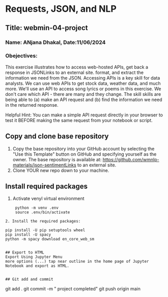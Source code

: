 # Requests, JSON, and NLP

## Title: webmin-04-project

### Name: ANjana Dhakal, Date:11/06/2024

### Obejectives:
This exercise illustrates how to access web-hosted APIs, get back a response in JSONLinks to an external site. format, and extract the information we need from the JSON. Accessing APIs is a key skill for data analysts. We can use web APIs to get stock data, weather data, and much more. We'll use an API to access song lyrics or poems in this exercise. We don't care which API - there are many and they change. The skill skills are being able to (a) make an API request and (b) find the information we need in the returned response. 

Helpful Hint: You can make a simple API request directly in your browser to test it BEFORE making the same request from your notebook or script.

## Copy and clone base repository
1. Copy the base repository into your GitHub account by selecting the "Use this Template" button on GitHub and specifying yourself as the owner.  The base repository is available at: https://github.com/wmnlp-materials/json-sentimentLinks to an external site.
2. Clone YOUR new repo down to your machine.

## Install required packages
1. Activate venyl virtual environment
   ```
    python -m venv .env
    source .env/bin/activate
```
2. Install the required packages: 
```
    pip install -U pip setuptools wheel
    pip install -U spacy
    python -m spacy download en_core_web_sm
```

## Export to HTML
Export Using Jupyter Menu
more options (...) tap near outline in the home page of Jupyter Notebook and export as HTML.


## Git add and commit
```
git add .
git commit -m " project completed"
git push origin main

```